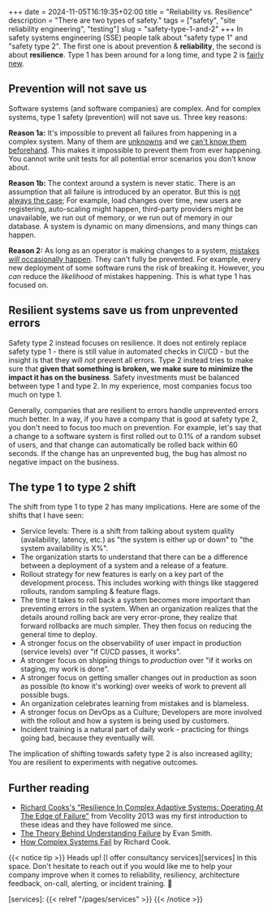 +++
date = 2024-11-05T16:19:35+02:00
title = "Reliability vs. Resilience"
description = "There are two types of safety."
tags = ["safety", "site reliability engineering", "testing"]
slug = "safety-type-1-and-2"
+++
In safety systems engineering (SSE) people talk about "safety type 1" and "safety type 2". The first one is about prevention & **reliability**, the second is about **resilience**. Type 1 has been around for a long time, and type 2 is [fairly new][holnagel-2015].

[holnagel-2015]: https://www.england.nhs.uk/signuptosafety/wp-content/uploads/sites/16/2015/10/safety-1-safety-2-whte-papr.pdf

## Prevention will not save us

Software systems (and software companies) are complex. And for complex systems, type 1 safety (prevention) will not save us. Three key reasons:

**Reason 1a:** It's impossible to prevent all failures from happening in a complex system. Many of them are [unknowns][unknown-unknowns] and we [can't know them beforehand][latent-errors]. This makes it impossible to prevent them from ever happening. You cannot write unit tests for all potential error scenarios you don't know about.

[unknown-unknowns]: https://en.wikipedia.org/wiki/There_are_unknown_unknowns
[latent-errors]: https://how.complexsystems.fail/#4

**Reason 1b:** The context around a system is never static. There is an assumption that all failure is introduced by an operator. But this is [not always the case][temporal-proximity]; For example, load changes over time, new users are registering, auto-scaling might happen, third-party providers might be unavailable, we run out of memory, or we run out of memory in our database. A system is dynamic on many dimensions, and many things can happen.

[temporal-proximity]: https://how.complexsystems.fail/#6

**Reason 2:** As long as an operator is making changes to a system, [mistakes *will* occasionally happen][action-gambles]. They can't fully be prevented. For example, every new deployment of some software runs the risk of breaking it. However, you _can_ reduce the _likelihood_ of mistakes happening. This is what type 1 has focused on.

[action-gambles]: https://how.complexsystems.fail/#10

## Resilient systems save us from unprevented errors

Safety type 2 instead focuses on resilience. It does not entirely replace safety type 1 - there is still value in automated checks in CI/CD - but the insight is that they will _not_ prevent all errors. Type 2 instead tries to make sure that **given that something is broken, we make sure to minimize the impact it has on the business**. Safety investments must be balanced between type 1 and type 2. In my experience, most companies focus too much on type 1.

Generally, companies that are resilient to errors handle unprevented errors much better. In a way, if you have a company that is good at safety type 2, you don't need to focus too much on prevention. For example, let's say that a change to a software system is first rolled out to 0.1% of a random subset of users, and that change can automatically be rolled back within 60 seconds. If the change has an unprevented bug, the bug has almost no negative impact on the business.

## The type 1 to type 2 shift

The shift from type 1 to type 2 has many implications. Here are some of the shifts that I have seen:

 * Service levels: There is a shift from talking about system quality (availability, latency, etc.) as "the system is either up or down" to "the system availability is X%".
 * The organization starts to understand that there can be a difference between a deployment of a system and a release of a feature.
 * Rollout strategy for new features is early on a key part of the development process. This includes working with things like staggered rollouts, random sampling & feature flags.
 * The time it takes to roll back a system becomes more important than preventing errors in the system. When an organization realizes that the details around rolling back are very error-prone, they realize that forward rollbacks are much simpler. They then focus on reducing the general time to deploy.
 * A stronger focus on the observability of user impact in production (service levels) over "if CI/CD passes, it works".
 * A stronger focus on shipping things to _production_ over "if it works on staging, my work is done".
 * A stronger focus on getting smaller changes out in production as soon as possible (to know it's working) over weeks of work to prevent all possible bugs.
 * An organization celebrates learning from mistakes and is blameless.
 * A stronger focus on DevOps as a Culture; Developers are more involved with the rollout and how a system is being used by customers.
 * Incident training is a natural part of daily work - practicing for things going bad, because they eventually will.

The implication of shifting towards safety type 2 is also increased agility; You are resilient to experiments with negative outcomes.

## Further reading

 * [Richard Cooks's "Resilience In Complex Adaptive Systems: Operating At The Edge of Failure"][cook] from Vecolity 2013 was my first introduction to these ideas and they have followed me since.
 * [The Theory Behind Understanding Failure][failure] by Evan Smith.
 * [How Complex Systems Fail][complex-failure] by Richard Cook.

[cook]: https://www.youtube.com/watch?v=PGLYEDpNu60
[failure]: https://iamevan.me/blog/the-theory-behind-understanding-failure/
[complex-failure]: https://how.complexsystems.fail

{{< notice tip >}}
Heads up! [I offer consultancy services][services] in this space. Don't hesitate to reach out if you would like me to help your company improve when it comes to reliability, resiliency, architecture feedback, on-call, alerting, or incident training. :wave:

[services]: {{< relref "/pages/services" >}}
{{< /notice >}}
